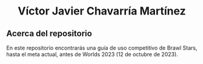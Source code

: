 <h1 align="center">Víctor Javier Chavarría Martínez</h1>
<h2 aign"left">Acerca del repositorio</h2>
<p align="justify">
  En este repositorio encontrarás una guía de uso competitivo de Brawl Stars, hasta el meta actual, antes de Worlds 2023 (12 de octubre de 2023).
</p>
